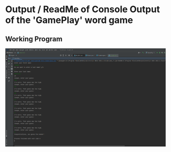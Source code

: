 # Output / ReadMe of Console Output of the 'GamePlay' word game 

## Working Program 
![img.png](img.png)